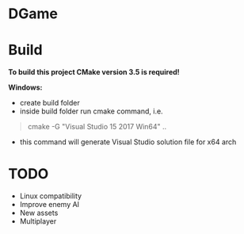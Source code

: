 # DGame

# Build
**To build this project CMake version 3.5 is required!**

**Windows:**
- create build folder
- inside build folder run cmake command, i.e. 
> cmake -G "Visual Studio 15 2017 Win64" ..
- this command will generate Visual Studio solution file for x64 arch


# TODO
- Linux compatibility
- Improve enemy AI
- New assets
- Multiplayer
